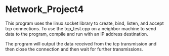 Network_Project4
================
This program uses the linux socket library to create, bind, listen, and accept tcp connections.
To use the tcp_test.cpp on a neighbor machine to send data to the program, compile and run with an IP 
address destination.

The program will output the data received from the tcp transmission and then close the connection
and then wait for further transmissions.
